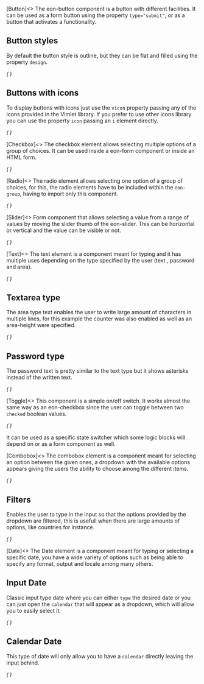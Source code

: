 [Button]<>
The eon-button component is a button with different facilities. It can be used as a form button using the property `type="submit"`, or as a button that activates a functionality.

## Button styles
By default the button style is outline, but they can be flat and filled using the property `design`.

*(
<doc-playground label="Regular Buttons" html="true" js="true" css="true" selector="body">
    <template type="html">
        <doc-head>
            <script src='framework/doc-eon/eon/eon.js'></script>
            <script>eon.import(['framework/doc-eon/eon/ui/eon-button','framework/doc-eon/custom/doc-playground/doc-showcase']);
            </script>
            <style>
              body {
                display: flex;
                flex-wrap: wrap;
              }
            </style>
        </doc-head>
        <doc-body>
            <doc-showcase label='Outline'>
                <eon-button value='Button'></eon-button>
                <eon-button value='Disabled' disabled='true'></eon-button>
            </doc-showcase>
                <doc-showcase label='Flat'>
                <eon-button value='Button' design='flat'></eon-button>
                <eon-button value='Disabled' disabled='true' design='flat'></eon-button>
            </doc-showcase>
                <doc-showcase label='Filled'><eon-button value='Button' design='filled'></eon-button>
                <eon-button value='Disabled' disabled='true' design='filled'></eon-button>
            </doc-showcase>
        </doc-body>
    </template>
    <template type="css">
        .doc-showcase-content{display:flex;}
        .doc-showcase-content eon-button{margin:0 5px;}
    </template>
</doc-playground>
)*

## Buttons with icons
To display buttons with icons just use the `vicon` property passing any of the icons provided in the Vimlet library. If you prefer to use other icons library you can use the property `icon` passing an `i` element directly.

*(
<doc-playground label="Icon Buttons" html="true" js="true" css="true" selector="body">
    <template type="html">
        <doc-head>
            <script src='framework/doc-eon/eon/eon.js'></script>
            <script>eon.import(['framework/doc-eon/eon/ui/eon-button','framework/doc-eon/custom/doc-playground/doc-showcase']);</script>
            <style>
              body {
                display: flex;
                flex-wrap: wrap;
              }
            </style>
        </doc-head>
        <doc-body>
            <doc-showcase label='Outline'>
                <eon-button value='Button' icon='<i class="vicon vicon-cog"></i>'></eon-button>
                <eon-button vicon='vicon-build'></eon-button>
                <eon-button vicon='vicon-build' disabled='true'></eon-button>
            </doc-showcase>
            <doc-showcase label='Flat'>
                <eon-button value='Button' icon='<i class="vicon vicon-cog"></i>' design='flat' icon-position="right"></eon-button>
                <eon-button vicon='vicon-build' design='flat'></eon-button>
                <eon-button vicon='vicon-build' disabled='true' design='flat'></eon-button>
            </doc-showcase>
            <doc-showcase label='Filled'>
                <eon-button value='Button' icon='<i class="vicon vicon-cog"></i>' design='filled'></eon-button>
                <eon-button vicon='vicon-build' design='filled'></eon-button>
                <eon-button vicon='vicon-build' disabled='true' design='filled'></eon-button>
            </doc-showcase>
        </doc-body>
    </template>
    <template type="css">
        .doc-showcase-content{display:flex;}
        .doc-showcase-content eon-button{margin:0 5px;}
    </template>
</doc-playground>
)*

[Checkbox]<>
The checkbox element allows selecting multiple options of a group of choices. It can be used inside a eon-form component or inside an HTML form.


*(
<doc-playground label="Common Usage" html="true" js="true" css="true" selector="body">
  <template type="html">
    <doc-head>
      <script src="framework/doc-eon/eon/eon.js"></script>
      <script> 
        eon.import([
          "framework/doc-eon/eon/ui/eon-checkbox", "framework/doc-eon/custom/doc-playground/doc-showcase"
        ]);
      </script>
      <style>
        body {
          display: flex;
          flex-wrap: wrap;
        }
      </style>
    </doc-head>
    <doc-body>
      <doc-showcase label="Standard">
        <eon-checkbox label="Checkbox" value='checkbox1' checked="true" name='checkboxOptions'></eon-checkbox>
      </doc-showcase>
      <doc-showcase label="Disabled">
        <eon-checkbox label='Disabled checked' value='checkbox2' checked="true" name='checkboxOptions' disabled='true'></eon-checkbox>
      </doc-showcase>
    </doc-body>
  </template>
</doc-playground>
)*

[Radio]<>
The radio element allows selecting one option of a group of choices, for this, the radio elements have to be included within the `eon-group`, having to import only this component.

*(
<doc-playground label="Common Usage" html="true" js="true" css="true" selector="body">
    <template type="html">
        <doc-head>
            <script src='framework/doc-eon/eon/eon.js'></script>
            <script>eon.import(['framework/doc-eon/eon/ui/eon-group', 'framework/doc-eon/eon/ui/eon-radio','framework/doc-eon/custom/doc-playground/doc-showcase']);</script>
            <style>
                .eon-group-label {
                    display:none;
                }
                body {
                  display: flex;
                  flex-wrap: wrap;
                }
            </style>
        </doc-head>
        <doc-body>
            <doc-showcase label='Standard'>
                <eon-group class="d-radio-group" name="radioOptions">
                  <eon-radio class="d-top-margin" label="Orange" checked="true" value="Orange"></eon-radio>
                  <eon-radio class="d-top-margin" label="Red" value="Red"></eon-radio>
                  <eon-radio class="d-top-margin" label="Blue" value="Blue"></eon-radio>
                </eon-group>
            </doc-showcase>
            <doc-showcase label='Disabled'>
                <eon-group class="d-radio-group" name="disabledRadio">
                  <eon-radio class="d-top-margin" label="Mobile" checked="true" value="mobile" disabled="true"></eon-radio>
                  <eon-radio class="d-top-margin" label="Tablet" value="tablet" disabled="true"></eon-radio>
                  <eon-radio class="d-top-margin" label="Desktop" value="desktop" disabled="true"></eon-radio>
              </eon-group>
            </doc-showcase>
        </doc-body>
    </template>
    <template type="css">
        .doc-showcase-content{display:flex;}
        .doc-showcase-content eon-button{margin:0 5px;}
    </template>
</doc-playground>
)*

[Slider]<>
Form component that allows selecting a value from a range of values by moving the slider thumb of the eon-slider. This can be horizontal or vertical and the value can be visible or not.

*(
<doc-playground label="Common Usage" html="true" js="true" css="true" selector="body">
  <template type="html">
    <doc-head>
      <script src="framework/doc-eon/eon/eon.js"></script>
      <script> 
        eon.import([
          "framework/doc-eon/eon/ui/eon-slider", "framework/doc-eon/custom/doc-playground/doc-showcase"
        ]);
      </script>
      <style>
        doc-showcase {
          max-width: 500px;
        }
        doc-showcase eon-slider{
          width: auto !important;
        }
      </style>
    </doc-head>
    <doc-body>
      <doc-showcase label="Standard">
        <eon-slider display-visibility="true"></eon-slider>
      </doc-showcase>
      <doc-showcase label="Disabled">
        <eon-slider display-visibility="true" disabled="true"></eon-slider>
      </doc-showcase>
    </doc-body>
  </template>
</doc-playground>
)*

[Text]<>
The text element is a component meant for typing and it has multiple uses depending on the type specified by the user (text , password and area). 

*(
<doc-playground label="Regular Text" format="true" html="true" js="true" css="true" selector="body">
  <template type="html">
    <doc-head>
      <script src="framework/doc-eon/eon/eon.js"></script>
      <script> 
        eon.theme = "claro";
        eon.import([
          "framework/doc-eon/eon/ui/eon-text", "framework/doc-eon/custom/doc-playground/doc-showcase"
        ]);
      </script>
      <style>
        .doc-showcase-content eon-text {
          margin: 0 0 20px 0;
        }
      </style>
    </doc-head>
    <doc-body>
      <doc-showcase>
        <eon-text label="Type" placeholder="Type here" inline="false" name="text" max-length="18" counter="true"></eon-text>
        <eon-text value="Initial value" inline="false" name="text" max-length="18"></eon-text>
        <eon-text value="Disabled" inline="false" name="disabled" disabled="true"></eon-text>
        <eon-text value="Readonly" inline="false" name="readonly" readonly="true""></eon-text>
      </doc-showcase>
    </doc-body>
  </template>
</doc-playground>
)*


## Textarea type 
The area type text enables the user to write large amount of characters in multiple lines, for this example the counter was also enabled as well as an area-height were specified.

*(
<doc-playground label="Textarea" format="true" html="true" js="true" css="true" selector="body">
  <template type="html">
    <doc-head>
      <script src="framework/doc-eon/eon/eon.js"></script>
      <script> 
        eon.theme = "claro";
        eon.import([
          "framework/doc-eon/eon/ui/eon-text", "framework/doc-eon/custom/doc-playground/doc-showcase"
        ]);
      </script>
      <style>
        .doc-showcase-content eon-text {
          margin: 0 0 20px 0;
        }
      </style>
    </doc-head>
    <doc-body>
    <doc-showcase>
      <eon-text placeholder="Textarea" inline="false" name="description" type="area" label="Description" counter="true" area-height="100"></eon-text>
      <eon-text placeholder="Disabled Textarea" inline="false" name="disabled" type="area" area-height="100" disabled="true"></eon-text>
      <eon-text placeholder="Readonly Textarea" inline="false" name="readonly" type="area" area-height="100" readonly="true"></eon-text>
    </doc-showcase>
    </doc-body>
  </template>
</doc-playground>
)*


## Password type 
The password text is pretty similar to the text type but it shows asterisks instead of the written text.

*(
<doc-playground label="Password" format="true" html="true" js="true" css="true" selector="body">
  <template type="html">
    <doc-head>
      <script src="framework/doc-eon/eon/eon.js"></script>
      <script> 
        eon.theme = "claro";
        eon.import([
          "framework/doc-eon/eon/ui/eon-text", "framework/doc-eon/custom/doc-playground/doc-showcase"
        ]);
      </script>
      <style>
        .doc-showcase-content eon-text {
          margin: 0 0 20px 0;
        }
      </style>
    </doc-head>
    <doc-body>
    <doc-showcase>
      <eon-text label="Password" default="password" inline="false" type="password"></eon-text>
      <eon-text label="Disabled" default="password" inline="false" type="password" disabled="true"></eon-text>
    </doc-showcase>
    </doc-body>
  </template>
</doc-playground>
)*


[Toggle]<>
This component is a simple on/off switch. It works almost the same way as an eon-checkbox since the user can toggle between two `checked` boolean values.  

*(
<doc-playground label="Common Usage" format="true" html="true" js="true" css="true" selector="body">
  <template type="html">
    <doc-head>
      <script src="framework/doc-eon/eon/eon.js"></script>
      <script> 
        eon.theme = "claro";
        eon.import([
          "framework/doc-eon/eon/ui/eon-toggle", "framework/doc-eon/custom/doc-playground/doc-showcase"
        ]);
      </script>
      <style>
        body {
          display: flex;
          flex-wrap: wrap;
        }
      </style>
    </doc-head>
    <doc-body>
    <doc-showcase label="Standard">
      <eon-toggle label='Toggle label' value='toggle2' name='toggleOptions'></eon-toggle>
    </doc-showcase>
    <doc-showcase label="Disabled">
      <eon-toggle label='Disabled label' value='toggle3' name='toggleOptions' disabled='true'></eon-toggle>
    </doc-showcase>
    </doc-body>
  </template>
</doc-playground>
)*

It can be used as a specific state switcher which some logic blocks will depend on or as a form component as well.

[Combobox]<>
The combobox element is a component meant for selecting an option between the given ones, a dropdown with the available options appears giving the users the ability to choose among the different items.

*(
<doc-playground label="Common Usage" html="true" js="true" css="true" selector="#content">
    <template type="html">
        <doc-head>
            <script src='framework/eon/eon.js'></script>
            <script>eon.import(['framework/doc-eon/eon/ui/eon-combobox','framework/doc-eon/eon/ui/eon-item','framework/doc-eon/custom/doc-playground/doc-showcase']);</script>
            <style>
              body {
                display: flex;
                flex-wrap: wrap;
              }
            </style>
        </doc-head>
        <doc-body>
        <div id="content" style="width:100%;">
            <doc-showcase label='Active'>
              <eon-combobox label='Colors' placeholder='Select an item' filter='true'>
                  <eon-item value='red' display-value='Red'></eon-item>
                  <eon-item value='green' display-value='Green'></eon-item>
                  <eon-item value='pink' display-value='Pink'></eon-item>
                  <eon-item value='grey' display-value='Grey'></eon-item>
              </eon-combobox>
          </doc-showcase>
          <doc-showcase label='Disabled'>
              <eon-combobox disabled='true' label='States' name='comboTest2' placeholder='Ohio'>
                  <eon-item value='tomato' display-value='Tomato'></eon-item>
                  <eon-item value='avocado' display-value='Avocado'></eon-item>
                  <eon-item value='strawberry' display-value='Strawberry'></eon-item>
                  <eon-item value='onion' display-value='Onion'></eon-item>
              </eon-combobox>
          </doc-showcase>
          </div>
          <div style="height:150px;"></div>
        </doc-body>
    </template>
    <template type="css">
        .doc-showcase-content{display:flex;}
        .doc-showcase-content eon-button{margin:0 5px;}
    </template>
</doc-playground>
)*

## Filters
Enables the user to type in the input so that the options provided by the dropdown are filtered, this is usefull when there are large amounts of options, like countries for instance.

*(
<doc-playground label="Filtering" html="true" js="true" css="true" selector="#content">
    <template type="html">
        <doc-head>
          <script src='framework/eon/eon.js'></script>
          <script>eon.import(['framework/doc-eon/eon/ui/eon-combobox','framework/doc-eon/eon/ui/eon-item','framework/doc-eon/custom/doc-playground/doc-showcase']);</script>
          <style>
            body {
              display: flex;
              flex-wrap: wrap;
            }
          </style>
        </doc-head>
        <doc-body>
        <div id="content" style="width: 100%;">
        <doc-showcase>
              <eon-combobox label="Colors" name='myCombobox' placeholder='Pick a color' filter='true'>
                  <eon-item value='r' display-value='Red'></eon-item>
                  <eon-item value='p' display-value='Pink'></eon-item>
                  <eon-item value='pu' display-value='Purple'></eon-item>
              </eon-combobox>
          </doc-showcase>
        </div>
        <div style="height:150px;"></div>
        </doc-body>
    </template>
    <template type="css">
        .doc-showcase-content{display:flex;}
        .doc-showcase-content eon-button{margin:0 5px;}
    </template>
</doc-playground>
)*

[Date]<>
The Date element is a component meant for typing or selecting a specific date, you have a wide variety of options such as being able to specify any format, output and locale among many others.

## Input Date
Classic input type date where you can either `type` the desired date or you can just open the `calendar` that will appear as a dropdown, which will allow you to easily select it.

*(
<doc-playground label="Input Type" html="true" js="true" css="true" selector="#content">
    <template type="html">
        <doc-head>
          <script src='framework/doc-eon/eon/eon.js'></script>
          <script>eon.import(['framework/doc-eon/eon/ui/eon-date','framework/doc-eon/custom/doc-playground/doc-showcase']);</script>
          <style>
            body {
              display: flex;
              flex-wrap: wrap;
            }
          </style>
        </doc-head>
        <doc-body>
          <doc-showcase label='Active'>
            <eon-date min="03/07/1969" default="1969-07-06" name="defaultInput" week-format="short" value-format="YYYY-MM-DD">
          </eon-date>
          </doc-showcase>
          <doc-showcase label='Disabled'>
              <eon-date type="input" inline="true" day="9" month="2" year="1994" mask="DDMMYYYY" name="disabledInput" disabled="true" week-start="monday" value-format="YYYY/MM/DD">
          </eon-date>
          </doc-showcase>
          <div style="height:150px;"></div>
        </doc-body>
    </template>
    <template type="css">
        .doc-showcase-content{display:flex;}
        .doc-showcase-content eon-button{margin:0 5px;}
    </template>
</doc-playground>
)*

## Calendar Date
This type of date will only allow you to have a `calendar` directly leaving the input behind.

*(
<doc-playground label="Calendar Type" html="true" js="true" css="true" selector="#content">
    <template type="html">
        <doc-head>
          <script src='framework/eon/eon.js'></script>
          <script>eon.import(['framework/doc-eon/eon/ui/eon-date','framework/doc-eon/custom/doc-playground/doc-showcase']);</script>
          <style>
            body {
              display: flex;
              flex-wrap: wrap;
            }
          </style>
        </doc-head>
        <doc-body>
        <div id="content" style="width: 100%;">
        <doc-showcase label="Default">
              <eon-date selectable="dmy" type="calendar" name="defaultCalendar"></eon-date>
          </doc-showcase>
        <doc-showcase label="Months/Years">
              <eon-date selectable="my"  type="calendar" name="monthsCalendar"></eon-date>
          </doc-showcase>
        <doc-showcase label="Years">
              <eon-date selectable="y"  type="calendar" name="yearsCalendar"></eon-date>
          </doc-showcase>
        <doc-showcase label="Disabled">
              <eon-date disabled="true" selectable="dmy" type="calendar" name="disabledCalendar"></eon-date>
          </doc-showcase>
        </div>
        </doc-body>
    </template>
    <template type="css">
        .doc-showcase-content{display:flex;}
        .doc-showcase-content eon-button{margin:0 5px;}
    </template>
</doc-playground>
)*


